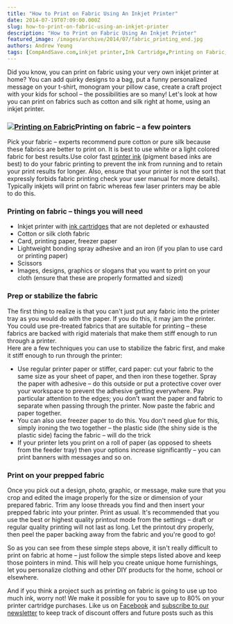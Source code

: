 ```yaml
---
title: "How to Print on Fabric Using An Inkjet Printer"
date: 2014-07-19T07:09:00.000Z
slug: how-to-print-on-fabric-using-an-inkjet-printer
description: "How to Print on Fabric Using An Inkjet Printer"
featured_image: /images/archive/2014/07/fabric_printing_end.jpg
authors: Andrew Yeung
tags: [CompAndSave.com,inkjet printer,Ink Cartridge,Printing on Fabric,DIY]
---
```


Did you know, you can print on fabric using your very own inkjet printer at home? You can add quirky designs to a bag, put a funny personalized message on your t-shirt, monogram your pillow case, create a craft project with your kids for school – the possibilities are so many! Let's look at how you can print on fabrics such as cotton and silk right at home, using an inkjet printer.

### [![Printing on Fabric](/blog/images/fabric-printing-end.jpg)](/blog/images/fabric-printing-end.jpg)Printing on fabric – a few pointers

Pick your fabric – experts recommend pure cotton or pure silk because these fabrics are better to print on. It is best to use white or a light colored fabric for best results.Use color fast [printer ink](https://www.compandsave.com/) (pigment based inks are best) to do your fabric printing to prevent the ink from running and to retain your print results for longer. Also, ensure that your printer is not the sort that expressly forbids fabric printing check your user manual for more details). Typically inkjets will print on fabric whereas few laser printers may be able to do this.

### Printing on fabric – things you will need

* Inkjet printer with [ink cartridges](https://www.compandsave.com/) that are not depleted or exhausted
* Cotton or silk cloth fabric
* Card, printing paper, freezer paper
* Lightweight bonding spray adhesive and an iron (if you plan to use card or printing paper)
* Scissors
* Images, designs, graphics or slogans that you want to print on your cloth (ensure that these are properly formatted and sized)

### Prep or stabilize the fabric

The first thing to realize is that you can't just put any fabric into the printer tray as you would do with the paper. If you do this, it may jam the printer. You could use pre-treated fabrics that are suitable for printing – these fabrics are backed with rigid materials that make them stiff enough to run through a printer.  
Here are a few techniques you can use to stabilize the fabric first, and make it stiff enough to run through the printer:

* Use regular printer paper or stiffer, card paper: cut your fabric to the same size as your sheet of paper, and then iron these together. Spray the paper with adhesive – do this outside or put a protective cover over your workspace to prevent the adhesive getting everywhere. Pay particular attention to the edges; you don't want the paper and fabric to separate when passing through the printer. Now paste the fabric and paper together.
* You can also use freezer paper to do this. You don't need glue for this, simply ironing the two together – the plastic side (the shiny side is the plastic side) facing the fabric – will do the trick
* If your printer lets you print on a roll of paper (as opposed to sheets from the feeder tray) then your options increase significantly – you can print banners with messages and so on.

### Print on your prepped fabric

Once you pick out a design, photo, graphic, or message, make sure that you crop and edited the image properly for the size or dimension of your prepared fabric. Trim any loose threads you find and then insert your prepped fabric into your printer. Print as usual. It's recommended that you use the best or highest quality printout mode from the settings – draft or regular quality printing will not last as long. Let the printout dry properly, then peel the paper backing away from the fabric and you're good to go! 

So as you can see from these simple steps above, it isn't really difficult to print on fabric at home – just follow the simple steps listed above and keep those pointers in mind. This will help you create unique home furnishings, let you personalize clothing and other DIY products for the home, school or elsewhere. 

And if you think a project such as printing on fabric is going to use up too much ink, worry not! We make it possible for you to save up to 80% on your printer cartridge purchases. Like us on [Facebook](https://www.facebook.com/compandsave.ink) and [subscribe to our newsletter](https://www.compandsave.com/welcome/subscribe/) to keep track of discount offers and future posts such as this